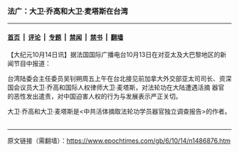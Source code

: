 ### 法广：大卫∙乔高和大卫∙麦塔斯在台湾

---

#### [首页](../../../..?n1486876) &nbsp;|&nbsp; [评论](../../../../../epoch-comment?n1486876) &nbsp;|&nbsp; [专题](../../../../../epoch-special?n1486876) &nbsp;|&nbsp; [禁闻](../../../../../epoch-news?n1486876) &nbsp;|&nbsp; [禁书](../../../../../books?n1486876) &nbsp;|&nbsp; [翻墙](https://github.com/gfw-breaker/nogfw/blob/master/README.md?n1486876)


<div class="post_content" id="artbody" itemprop="articleBody">
 <!-- article content begin -->
 <p>
  【大纪元10月14日讯】据法国国际广播电台10月13日在对亚太及大巴黎地区的新闻节目中报道：
 </p>
 <p>
  台湾陆委会主任委员吴钊朔周五上午在台北接见前加拿大外交部亚太司司长、资深国会议员大卫∙乔高和国际人权律师大卫∙麦塔斯，对法轮功在大陆遭遇活摘
  <ok href="https://www.epochtimes.com/gb/tag/%E5%99%A8%E5%AE%98.html">
   器官
  </ok>
  的恶性发出遣责，对中国迫害人权的行为与发展表示严正关切。
 </p>
 <p>
  大卫∙乔高和大卫∙麦塔斯是&lt;中共活体摘取法轮功学员器官独立调查报告&gt;的作者。
  <font color="#ffffff">
   (http://www.dajiyuan.com)
  </font>
 </p>
 <!-- article content end -->
 <div id="below_article_ad">
 </div>
</div>


---

原文链接（需翻墙）：https://www.epochtimes.com/gb/6/10/14/n1486876.htm